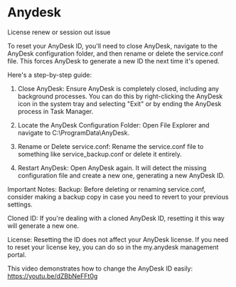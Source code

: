 # Anydesk
License renew or session out issue


To reset your AnyDesk ID, you'll need to close AnyDesk, navigate to the AnyDesk configuration folder, and then rename or delete the service.conf file. This forces AnyDesk to generate a new ID the next time it's opened. 

Here's a step-by-step guide:

1. Close AnyDesk:
Ensure AnyDesk is completely closed, including any background processes. You can do this by right-clicking the AnyDesk icon in the system tray and selecting "Exit" or by ending the AnyDesk process in Task Manager. 

2. Locate the AnyDesk Configuration Folder:
Open File Explorer and navigate to C:\ProgramData\AnyDesk. 

3. Rename or Delete service.conf:
Rename the service.conf file to something like service_backup.conf or delete it entirely. 

4. Restart AnyDesk:
Open AnyDesk again. It will detect the missing configuration file and create a new one, generating a new AnyDesk ID. 

Important Notes:
Backup:
Before deleting or renaming service.conf, consider making a backup copy in case you need to revert to your previous settings. 

Cloned ID:
If you're dealing with a cloned AnyDesk ID, resetting it this way will generate a new one. 

License:
Resetting the ID does not affect your AnyDesk license. If you need to reset your license key, you can do so in the my.anydesk management portal. 

This video demonstrates how to change the AnyDesk ID easily:
https://youtu.be/dZBbNeFFt0g
